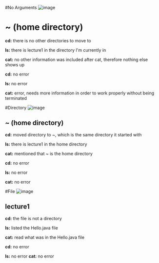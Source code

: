 #No Arguments
![image](https://github.com/divine9223/cse15l-lab-reports/assets/147002921/d480ea53-5d1f-47bb-9883-f6935128fc79)
# \~ (home directory)

**cd:** there is no other directories to move to

**ls:** there is lecture1 in the directory I'm currently in

**cat:** no other information was included after cat, therefore nothing else shows up

**cd:** no error

**ls:** no error

**cat:** error, needs more information in order to work properly without being terminated

#Directory
![image](https://github.com/divine9223/cse15l-lab-reports/assets/147002921/a8182969-eac1-4bd6-8d9b-197ab8a56128)
## \~ (home directory)

**cd:** moved directory to ~, which is the same directory it started with

**ls:** there is lecture1 in the home directory

**cat:** mentioned that ~ is the home directory

**cd:** no error

**ls:** no error

**cat:** no error

#File
![image](https://github.com/divine9223/cse15l-lab-reports/assets/147002921/d043a1d3-fbc3-4f4a-8a5b-de05c3660c1d)
## lecture1

**cd:** the file is not a directory

**ls:** listed the Hello.java file

**cat:** read what was in the Hello.java file

**cd:** no error

**ls:** no error
**cat:** no error
